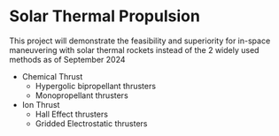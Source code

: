 # Solar Thermal Propulsion
This project will demonstrate the feasibility and superiority for in-space maneuvering with solar thermal rockets instead of the 2 widely used methods as of September 2024 
* Chemical Thrust
  * Hypergolic bipropellant thrusters
  * Monopropellant thrusters
* Ion Thrust
  * Hall Effect thrusters
  * Gridded Electrostatic thrusters

